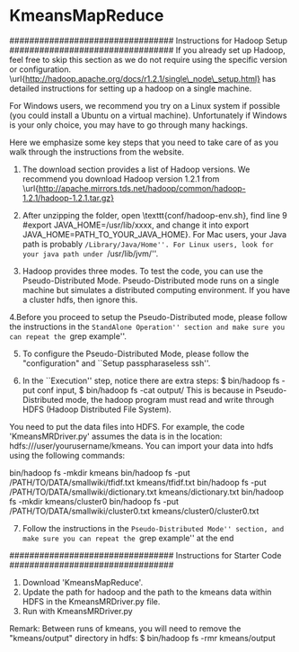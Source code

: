 # KmeansMapReduce
#################################
Instructions for Hadoop Setup
#################################
If you already set up Hadoop, feel free to skip
this section as we do not require using the specific version or
configuration.
\url{http://hadoop.apache.org/docs/r1.2.1/single\_node\_setup.html}
has detailed instructions for setting up a hadoop on a single machine.

For Windows users, we recommend you try on a Linux system if possible
(you could install a Ubuntu on a virtual machine). Unfortunately if
Windows is your only choice, you may have to go through many hackings.

Here we emphasize some key steps that you need to take care of as you
walk through the instructions from the website.

1. The download section provides a list of Hadoop versions. We
recommend you download Hadoop version 1.2.1 from
\url{http://apache.mirrors.tds.net/hadoop/common/hadoop-1.2.1/hadoop-1.2.1.tar.gz}

2. After unzipping the folder, open \texttt{conf/hadoop-env.sh},
find line 9 \#export JAVA\_HOME=/usr/lib/xxxx, and
change it into export JAVA\_HOME=PATH\_TO\_YOUR\_JAVA\_HOME}. For Mac users, 
your Java path is probably ``/Library/Java/Home''. For Linux users, look for
your java path under ``/usr/lib/jvm/''.

3. Hadoop provides three modes. To test the code, you can use the
Pseudo-Distributed Mode. Pseudo-Distributed mode runs on a single
machine but simulates a distributed computing environment. If you 
have a cluster hdfs, then ignore this.

4.Before you proceed to setup the Pseudo-Distributed mode,
please follow the instructions in the ``StandAlone Operation''
section and make sure you can repeat the ``grep example''.

5. To configure the Pseudo-Distributed Mode, please follow the
"configuration" and ``Setup passpharaseless ssh''.

6. In the ``Execution'' step, notice there are extra steps:
$ bin/hadoop fs -put conf input,
$ bin/hadoop fs -cat output/ 
This is because in Pseudo-Distributed mode, the hadoop
program must read and write through HDFS (Hadoop Distributed File
System).  


You need to put the data files into HDFS. For
example, the code 'KmeansMRDriver.py' assumes the data is in the location:
hdfs:///user/yourusername/kmeans. You can import your data
into hdfs using the following commands:

bin/hadoop fs -mkdir kmeans bin/hadoop fs -put /PATH/TO/DATA/smallwiki/tfidf.txt kmeans/tfidf.txt 
bin/hadoop fs -put /PATH/TO/DATA/smallwiki/dictionary.txt kmeans/dictionary.txt
bin/hadoop fs -mkdir kmeans/cluster0 bin/hadoop fs -put /PATH/TO/DATA/smallwiki/cluster0.txt kmeans/cluster0/cluster0.txt

7. Follow the instructions in the ``Pseudo-Distributed
Mode'' section, and make sure you can repeat the ``grep example'' at
the end


#################################
Instructions for Starter Code
#################################
1. Download 'KmeansMapReduce'.
2. Update the path for hadoop and the path to the kmeans data within HDFS
   in the KmeansMRDriver.py file.
3. Run with  KmeansMRDriver.py

Remark: 
Between runs of kmeans, you will need to
remove the "kmeans/output" directory in hdfs:
 $ bin/hadoop fs -rmr kmeans/output
